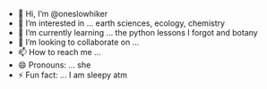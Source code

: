 - 👋 Hi, I’m @oneslowhiker
- 👀 I’m interested in ... earth sciences, ecology, chemistry
- 🌱 I’m currently learning ... the python lessons I forgot and botany
- 💞️ I’m looking to collaborate on ...
- 📫 How to reach me ...
- 😄 Pronouns: ... she
- ⚡ Fun fact: ... I am sleepy atm

<!---
oneslowhiker/oneslowhiker is a ✨ special ✨ repository because its `README.md` (this file) appears on your GitHub profile.
You can click the Preview link to take a look at your changes.
--->

